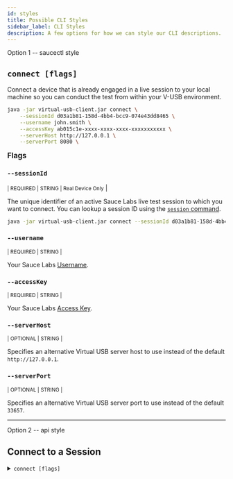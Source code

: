 ```yaml
---
id: styles
title: Possible CLI Styles
sidebar_label: CLI Styles
description: A few options for how we can style our CLI descriptions.
---
```


<p style={{fontSize:32, color:"#32b2ed"}}>Option 1 -- saucectl style</p>

## `connect [flags]`

Connect a device that is already engaged in a live session to your local machine so you can conduct the test from within your V-USB environment.

```bash title="Full Example using all flags"
java -jar virtual-usb-client.jar connect \
    --sessionId d03a1b81-158d-4bb4-bcc9-074e43dd8465 \
    --username john.smith \
    --accessKey ab015c1e-xxxx-xxxx-xxxx-xxxxxxxxxxx \
    --serverHost http://127.0.0.1 \
    --serverPort 8080 \
```

<big><b>Flags</b></big>

### `--sessionId`
<p><small>| REQUIRED | STRING | <span className="sauceDBlue">Real Device Only</span></small> |</p>

The unique identifier of an active Sauce Labs live test session to which you want to connect. You can lookup a session ID using the [`session` command](/dev/cli/virtual-usb/find-sessionid).

```bash
java -jar virtual-usb-client.jar connect --sessionId d03a1b81-158d-4bb4-bcc9-074e43dd8465
```

### `--username`
<p><small>| REQUIRED | STRING |</small></p>

Your Sauce Labs [Username](https://app.saucelabs.com/user-settings).


### `--accessKey`
<p><small>| REQUIRED | STRING |</small></p>

Your Sauce Labs [Access Key](https://app.saucelabs.com/user-settings).


### `--serverHost`
<p><small>| OPTIONAL | STRING |</small></p>

Specifies an alternative Virtual USB server host to use instead of the default `http://127.0.0.1`.


### `--serverPort`
<p><small>| OPTIONAL | STRING |</small></p>

Specifies an alternative Virtual USB server port to use instead of the default `33657`.

---


<p style={{fontSize:32, color:"#32b2ed"}}>Option 2 -- api style</p>

## Connect to a Session

<details><summary><code>connect &#91;flags&#93;</code></summary>

Connect a device that is already engaged in a live session to your local machine so you can conduct the test from within your V-USB environment.

#### Flags

<table id="table-api">
  <tbody>
    <tr>
     <td width="20%"><code>--sessionId</code></td>
     <td><p><small>| REQUIRED | STRING |</small></p><p>The unique identifier of an active Sauce Labs live test session to which you want to connect. You can lookup a session ID using the <a href="/dev/cli/virtual-usb/find-sessionid"><code>session</code> command.</a></p></td>
    </tr>
  </tbody>
  <tbody>
    <tr>
     <td><code>--username</code></td>
     <td><p><small>| REQUIRED | STRING |</small></p><p>Your Sauce Labs <a href="https://app.saucelabs.com/user-settings">Username</a>.</p></td>
    </tr>
  </tbody>
  <tbody>
    <tr>
     <td><code>--accessKey</code></td>
     <td><p><small>| REQUIRED | STRING |</small></p><p>Your Sauce Labs <a href="https://app.saucelabs.com/user-settings">Access Key</a>.</p></td>
    </tr>
  </tbody>
  <tbody>
    <tr>
     <td><code>--serverHost</code></td>
     <td><p><small>| OPTIONAL | STRING |</small></p><p>Specifies an alternative Virtual USB server host to use instead of the default <code>http://127.0.0.1</code>.</p></td>
    </tr>
  </tbody>
  <tbody>
    <tr>
     <td><code>--serverPort</code></td>
     <td><p><small>| OPTIONAL | STRING |</small></p><p>Specifies an alternative Virtual USB server port to use instead of the default <code>33657</code>.</p></td>
    </tr>
  </tbody>
</table>


```bash title="Full Example with optional flags"
java -jar virtual-usb-client.jar connect \
    --sessionId d03a1b81-158d-4bb4-bcc9-074e43dd8465 \
    --username john.smith \
    --accessKey ab015c1e-xxxx-xxxx-xxxx-xxxxxxxxxxx \
    --serverHost http://127.0.0.1 \
    --serverPort 8080 \
```

</details>
